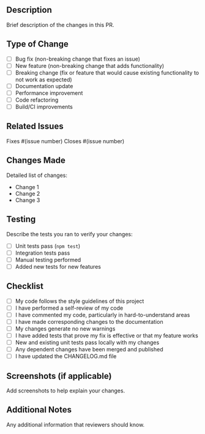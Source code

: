 ## Description

Brief description of the changes in this PR.

## Type of Change

- [ ] Bug fix (non-breaking change that fixes an issue)
- [ ] New feature (non-breaking change that adds functionality)
- [ ] Breaking change (fix or feature that would cause existing functionality to not work as expected)
- [ ] Documentation update
- [ ] Performance improvement
- [ ] Code refactoring
- [ ] Build/CI improvements

## Related Issues

Fixes #(issue number)
Closes #(issue number)

## Changes Made

Detailed list of changes:

- Change 1
- Change 2
- Change 3

## Testing

Describe the tests you ran to verify your changes:

- [ ] Unit tests pass (`npm test`)
- [ ] Integration tests pass
- [ ] Manual testing performed
- [ ] Added new tests for new features

## Checklist

- [ ] My code follows the style guidelines of this project
- [ ] I have performed a self-review of my code
- [ ] I have commented my code, particularly in hard-to-understand areas
- [ ] I have made corresponding changes to the documentation
- [ ] My changes generate no new warnings
- [ ] I have added tests that prove my fix is effective or that my feature works
- [ ] New and existing unit tests pass locally with my changes
- [ ] Any dependent changes have been merged and published
- [ ] I have updated the CHANGELOG.md file

## Screenshots (if applicable)

Add screenshots to help explain your changes.

## Additional Notes

Any additional information that reviewers should know.
